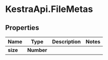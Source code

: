 # KestraApi.FileMetas

## Properties

Name | Type | Description | Notes
------------ | ------------- | ------------- | -------------
**size** | **Number** |  | 


